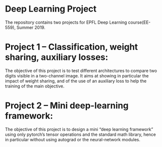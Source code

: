 # Deep Learning Project
The repository contains two projects for EPFL Deep Learning course(EE-559), Summer 2019.

# Project 1 – Classification, weight sharing, auxiliary losses:
The objective of this project is to test different architectures to compare two digits visible in a two-channel image. It aims at showing in particular the impact of weight sharing, and of the use of an auxiliary loss to help the training of the main objective.

# Project 2 – Mini deep-learning framework: 
The objective of this project is to design a mini “deep learning framework” using only pytorch’s tensor operations and the standard math library, hence in particular without using autograd or the neural-network modules.
